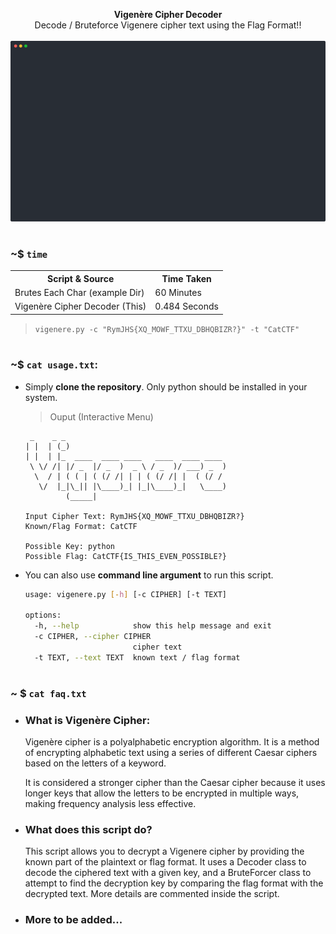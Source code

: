 <p align="center">
  <b>Vigenère Cipher Decoder</b>
  <br/>
  Decode / Bruteforce Vigenere cipher text using the Flag Format!!
  <br/><br/>
  <a href="#"><img width="750" alt="Demo" src="./example/example.svg"></a>
</p>

#

### ~$ `time`
<table>
  <tr>
    <th>Script & Source</th>
    <th>Time Taken</th>
  </tr>
  <tr>
    <td>Brutes Each Char (example Dir)</a></td>
    <td>60 Minutes</td>
  </tr>
  <tr>
    <td>Vigenère Cipher Decoder (This)</td>
    <td>0.484 Seconds</td>
  </tr>
</table>

> `vigenere.py -c "RymJHS{XQ_MOWF_TTXU_DBHQBIZR?}" -t "CatCTF"`

#

### ~$ `cat usage.txt`:

- Simply **clone the repository**. Only python should be installed in your system.

  > Ouput (Interactive Menu)
  ```
   _    _ _
  | |  | (_)
  | |  | |_  ____  ____ ____   ____  ____ ____
   \ \/ /| |/ _  |/ _  )  _ \ / _  )/ ___) _  )
    \  / | ( ( | ( (/ /| | | ( (/ /| |  ( (/ /
     \/  |_|\_|| |\____)_| |_|\____)_|   \____)
           (_____|                

  Input Cipher Text: RymJHS{XQ_MOWF_TTXU_DBHQBIZR?}
  Known/Flag Format: CatCTF

  Possible Key: python
  Possible Flag: CatCTF{IS_THIS_EVEN_POSSIBLE?}
  ```

- You can also use **command line argument** to run this script.
  ```bash
  usage: vigenere.py [-h] [-c CIPHER] [-t TEXT]

  options:
    -h, --help            show this help message and exit
    -c CIPHER, --cipher CIPHER
                          cipher text
    -t TEXT, --text TEXT  known text / flag format
  ```

#

### ~ $ `cat faq.txt`

- ### What is Vigenère Cipher:
  Vigenère cipher is a polyalphabetic encryption algorithm. It is a method of encrypting alphabetic text using a series of different Caesar ciphers based on the letters of a keyword.

  It is considered a stronger cipher than the Caesar cipher because it uses longer keys that allow the letters to be encrypted in multiple ways, making frequency analysis less effective.

- ### What does this script do?
  This script allows you to decrypt a Vigenere cipher by providing the known part of the plaintext or flag format. It uses a Decoder class to decode the ciphered text with a given key, and a BruteForcer class to attempt to find the decryption key by comparing the flag format with the decrypted text. More details are commented inside the script.

- ### More to be added...


#

